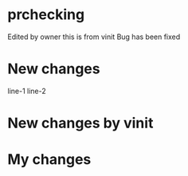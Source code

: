 # prchecking
Edited by owner
this is from vinit
Bug has been fixed
# New changes
line-1
line-2
# New changes by vinit
# My changes
